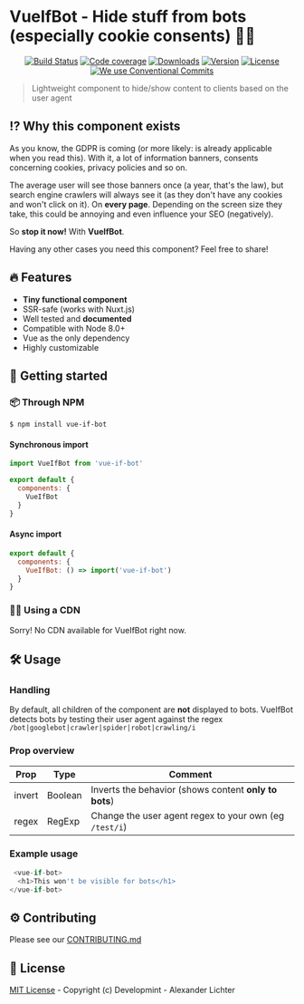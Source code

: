 # VueIfBot - Hide stuff from bots (especially cookie consents) :no_entry_sign::eyes:

<p align="center">
  <a href="https://travis-ci.com/Developmint/vue-if-bot"><img src="https://travis-ci.com/Developmint/vue-if-bot.svg?branch=master" alt="Build Status"></a>
  <a href="https://codecov.io/gh/Developmint/vue-if-bot"><img src="https://codecov.io/gh/Developmint/vue-if-bot/branch/master/graph/badge.svg" alt="Code coverage"></a>
  <a href="https://www.npmjs.com/package/vue-if-bot"><img src="https://img.shields.io/npm/dm/vue-if-bot.svg" alt="Downloads"></a>
  <a href="https://www.npmjs.com/package/vue-if-bot"><img src="https://img.shields.io/npm/v/vue-if-bot.svg" alt="Version"></a>
  <a href="https://www.npmjs.com/package/vue-if-bot"><img src="https://img.shields.io/npm/l/vue-if-bot.svg" alt="License"></a>
  <a href="https://conventionalcommits.org"><img src="https://img.shields.io/badge/Conventional%20Commits-1.0.0-yellow.svg" alt="We use Conventional Commits"></a>
</p>

> Lightweight component to hide/show content to clients based on the user agent

## :interrobang: Why this component exists

As you know, the GDPR is coming (or more likely: is already applicable when you read this).
With it, a lot of information banners, consents concerning cookies, privacy policies and so on.

The average user will see those banners once (a year, that's the law), but search engine crawlers
will always see it (as they don't have any cookies and won't click on it). On **every page**.
Depending on the screen size they take, this could be annoying and even influence your SEO (negatively).

So **stop it now!** With **VueIfBot**.

Having any other cases you need this component? Feel free to share!

## :fire:  Features

- **Tiny functional component**
- SSR-safe (works with Nuxt.js)
- Well tested and **documented**
- Compatible with Node 8.0+
- Vue as the only dependency
- Highly customizable

## :mag_right: Getting started


### :package: Through NPM

```
$ npm install vue-if-bot
```

#### Synchronous import

```js
import VueIfBot from 'vue-if-bot'

export default {
  components: {
    VueIfBot
  }
}

```

#### Async import

```js
export default {
  components: {
    VueIfBot: () => import('vue-if-bot')
  }
}

```

### :link::x: Using a CDN

Sorry! No CDN available for VueIfBot right now.

## :hammer_and_wrench: Usage

### Handling

By default, all children of the component are **not** displayed to bots.
VueIfBot detects bots by testing their user agent against the regex `/bot|googlebot|crawler|spider|robot|crawling/i`

### Prop overview


| Prop   |   Type  | Comment |
| ---    |   ---   | ---   |
| invert | Boolean | Inverts the behavior (shows content **only to bots**)|
| regex  | RegExp  | Change the user agent regex to your own (eg `/test/i`)|


### Example usage

```js
 <vue-if-bot>
  <h1>This won't be visible for bots</h1>
</vue-if-bot>
```
## :gear: Contributing

Please see our [CONTRIBUTING.md](./CONTRIBUTING.md)


## :bookmark_tabs: License

[MIT License](./LICENSE.md) - Copyright (c) Developmint - Alexander Lichter
